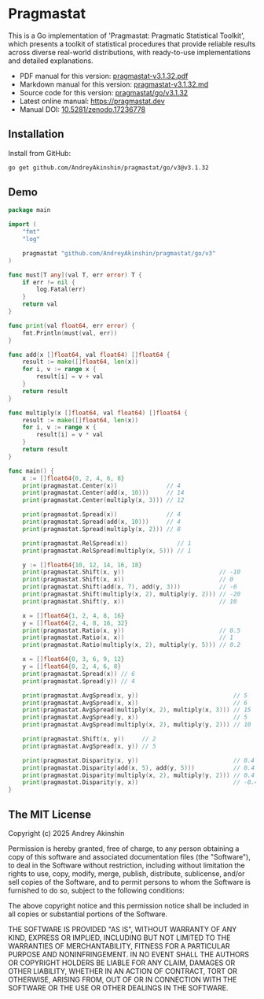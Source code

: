 # Pragmastat

This is a Go implementation of 'Pragmastat: Pragmatic Statistical Toolkit', which presents a toolkit of statistical procedures that provide reliable results across diverse real-world distributions, with ready-to-use implementations and detailed explanations.

- PDF manual for this version: [pragmastat-v3.1.32.pdf](https://github.com/AndreyAkinshin/pragmastat/releases/download/v3.1.32/pragmastat-v3.1.32.pdf)
- Markdown manual for this version: [pragmastat-v3.1.32.md](https://github.com/AndreyAkinshin/pragmastat/releases/download/v3.1.32/pragmastat-v3.1.32.md)
- Source code for this version: [pragmastat/go/v3.1.32](https://github.com/AndreyAkinshin/pragmastat/tree/v3.1.32/go)
- Latest online manual: https://pragmastat.dev
- Manual DOI: [10.5281/zenodo.17236778](https://doi.org/10.5281/zenodo.17236778)

## Installation

Install from GitHub:

```bash
go get github.com/AndreyAkinshin/pragmastat/go/v3@v3.1.32
```

## Demo

```go
package main

import (
	"fmt"
	"log"

	pragmastat "github.com/AndreyAkinshin/pragmastat/go/v3"
)

func must[T any](val T, err error) T {
	if err != nil {
		log.Fatal(err)
	}
	return val
}

func print(val float64, err error) {
	fmt.Println(must(val, err))
}

func add(x []float64, val float64) []float64 {
	result := make([]float64, len(x))
	for i, v := range x {
		result[i] = v + val
	}
	return result
}

func multiply(x []float64, val float64) []float64 {
	result := make([]float64, len(x))
	for i, v := range x {
		result[i] = v * val
	}
	return result
}

func main() {
	x := []float64{0, 2, 4, 6, 8}
	print(pragmastat.Center(x))              // 4
	print(pragmastat.Center(add(x, 10)))     // 14
	print(pragmastat.Center(multiply(x, 3))) // 12

	print(pragmastat.Spread(x))              // 4
	print(pragmastat.Spread(add(x, 10)))     // 4
	print(pragmastat.Spread(multiply(x, 2))) // 8

	print(pragmastat.RelSpread(x))              // 1
	print(pragmastat.RelSpread(multiply(x, 5))) // 1

	y := []float64{10, 12, 14, 16, 18}
	print(pragmastat.Shift(x, y))                           // -10
	print(pragmastat.Shift(x, x))                           // 0
	print(pragmastat.Shift(add(x, 7), add(y, 3)))           // -6
	print(pragmastat.Shift(multiply(x, 2), multiply(y, 2))) // -20
	print(pragmastat.Shift(y, x))                           // 10

	x = []float64{1, 2, 4, 8, 16}
	y = []float64{2, 4, 8, 16, 32}
	print(pragmastat.Ratio(x, y))                           // 0.5
	print(pragmastat.Ratio(x, x))                           // 1
	print(pragmastat.Ratio(multiply(x, 2), multiply(y, 5))) // 0.2

	x = []float64{0, 3, 6, 9, 12}
	y = []float64{0, 2, 4, 6, 8}
	print(pragmastat.Spread(x)) // 6
	print(pragmastat.Spread(y)) // 4

	print(pragmastat.AvgSpread(x, y))                           // 5
	print(pragmastat.AvgSpread(x, x))                           // 6
	print(pragmastat.AvgSpread(multiply(x, 2), multiply(x, 3))) // 15
	print(pragmastat.AvgSpread(y, x))                           // 5
	print(pragmastat.AvgSpread(multiply(x, 2), multiply(y, 2))) // 10

	print(pragmastat.Shift(x, y))     // 2
	print(pragmastat.AvgSpread(x, y)) // 5

	print(pragmastat.Disparity(x, y))                           // 0.4
	print(pragmastat.Disparity(add(x, 5), add(y, 5)))           // 0.4
	print(pragmastat.Disparity(multiply(x, 2), multiply(y, 2))) // 0.4
	print(pragmastat.Disparity(y, x))                           // -0.4
}
```

## The MIT License

Copyright (c) 2025 Andrey Akinshin

Permission is hereby granted, free of charge, to any person obtaining
a copy of this software and associated documentation files (the
"Software"), to deal in the Software without restriction, including
without limitation the rights to use, copy, modify, merge, publish,
distribute, sublicense, and/or sell copies of the Software, and to
permit persons to whom the Software is furnished to do so, subject to
the following conditions:

The above copyright notice and this permission notice shall be
included in all copies or substantial portions of the Software.

THE SOFTWARE IS PROVIDED "AS IS", WITHOUT WARRANTY OF ANY KIND,
EXPRESS OR IMPLIED, INCLUDING BUT NOT LIMITED TO THE WARRANTIES OF
MERCHANTABILITY, FITNESS FOR A PARTICULAR PURPOSE AND
NONINFRINGEMENT. IN NO EVENT SHALL THE AUTHORS OR COPYRIGHT HOLDERS BE
LIABLE FOR ANY CLAIM, DAMAGES OR OTHER LIABILITY, WHETHER IN AN ACTION
OF CONTRACT, TORT OR OTHERWISE, ARISING FROM, OUT OF OR IN CONNECTION
WITH THE SOFTWARE OR THE USE OR OTHER DEALINGS IN THE SOFTWARE.
